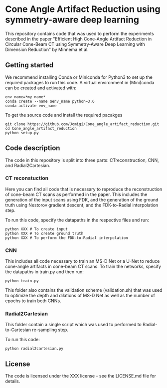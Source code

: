 # Cone Angle Artifact Reduction using symmetry-aware deep learning

This repository contains code that was used to perform the experiments described in the paper "Efficient High Cone-Angle Artifact Reduction in Circular Cone-Beam CT using Symmetry-Aware Deep Learning with Dimension Reduction" by Minnema et al.

## Getting started
We recommend installing Conda or Miniconda for Python3 to set up the required packages to run this code. A virtual environment in (Mini)conda can be created and activated with:

``` 
env_name=*my_name*
conda create --name $env_name python=3.6
conda activate env_name
```

To get the source code and install the required pacakges

```
git clone https://github.com/Jomigi/Cone_angle_artifact_reduction.git
cd Cone_angle_artifact_reduction
python setup.py
```

## Code description
The code in this repository is split into three parts: CTreconstruction, CNN, and Radial2Cartesian. 

### CT reconstuction
Here you can find all code that is necessary to reproduce the reconstruction of cone-beam CT scans as performed in the paper. This includes the generation of the input scans using FDK, and the generation of the ground truth using Nestorov gradient descent, and the  FDK-to-Radial interpolation step. 

To run this code, specify the datapaths in the respective files and run: 

```
python XXX # To create input
python XXX # To create ground truth
python XXX # To perform the FDK-to-Radial interpolation
```

### CNN
This includes all code necessary to train an MS-D Net or a U-Net to reduce cone-angle artifacts in cone-beam CT scans. To train the networks, specify the datapaths in train.py and then run:

```
python train.py 
```

This folder also contains the validation scheme (validation.sh) that was used to optimize the depth and dilations of MS-D Net as well as the number of epochs to train both CNNs. 

### Radial2Cartesian
This folder contain a single script which was used to performed to Radial-to-Cartesian re-sampling step. 

To run this code:
```
python radial2cartesian.py
```

## License
The code is licensed under the XXX license - see the LICENSE.md file for details. 
